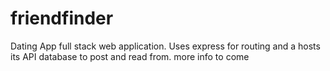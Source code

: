 # friendfinder

Dating App full stack web application. Uses express for routing and a hosts its API database to post and read from. 
more info to come
